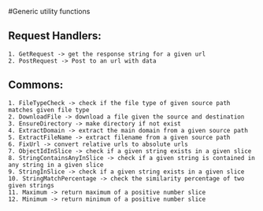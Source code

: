 #Generic utility functions
## Request Handlers:
    1. GetRequest -> get the response string for a given url
    2. PostRequest -> Post to an url with data
## Commons:
    1. FileTypeCheck -> check if the file type of given source path matches given file type
    2. DownloadFile -> download a file given the source and destination
    3. EnsureDirectory -> make directory if not exist 
    4. ExtractDomain -> extract the main domain from a given source path
    5. ExtractFileName -> extract filename from a given source path
    6. FixUrl -> convert relative urls to absolute urls
    7. ObjectIdInSlice -> check if a given string exists in a given slice
    8. StringContainsAnyInSlice -> check if a given string is contained in any string in a given slice
    9. StringInSlice -> check if a given string exists in a given slice
    10. StringMatchPercentage -> check the similarity percentage of two given strings
    11. Maximum -> return maximum of a positive number slice
    12. Minimum -> return minimum of a positive number slice